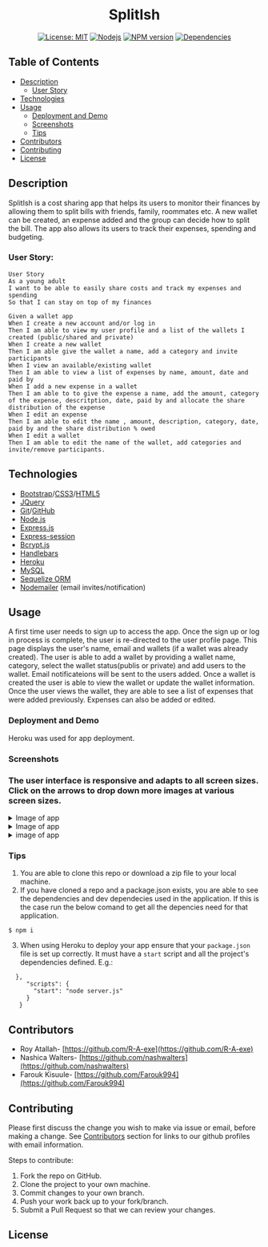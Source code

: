<h1 align="center"> SplitIsh</h1>
<p align="center">
 <a href=""><img alt="License: MIT" src="https://img.shields.io/badge/License-MIT-yellow.svg" target="_blank" /></a>
 <a href=""><img alt="Nodejs" src="https://aleen42.github.io/badges/src/node.svg" target="_blank" /></a>
 <a href=""><img alt="NPM version" src="https://img.shields.io/badge/npm-v6.14.10-blue" target="_blank" /></a>
 <a href=""><img alt="Dependencies" src="https://img.shields.io/badge/dependencies%20-up%20to%20date-orange" target="_blank" /></a>
</p>

## Table of Contents
* [Description](#description)
    * [User Story](#user-story)
* [Technologies](#technologies)
* [Usage](#usage)
    * [Deployment and Demo](#deployment-and-demo)
    * [Screenshots](#screenshots)
    * [Tips](#tips)
* [Contributors](#contributors)
* [Contributing](#contributing)
* [License](#license)

## Description
SplitIsh is a cost sharing app that helps its users to monitor their finances by allowing them to split bills with friends, family, roommates etc. A new wallet can be created, an expense added and the group can decide how to split the bill.  The app also allows its users to track their expenses, spending and budgeting. 

### User Story:
```
User Story
As a young adult 
I want to be able to easily share costs and track my expenses and spending
So that I can stay on top of my finances
```
```
Given a wallet app
When I create a new account and/or log in
Then I am able to view my user profile and a list of the wallets I created (public/shared and private)
When I create a new wallet
Then I am able give the wallet a name, add a category and invite participants
When I view an available/existing wallet
Then I am able to view a list of expenses by name, amount, date and paid by 
When I add a new expense in a wallet
Then I am able to to give the expense a name, add the amount, category of the expense, descritption, date, paid by and allocate the share distribution of the expense 
When I edit an expense
Then I am able to edit the name , amount, description, category, date, paid by and the share distribution % owed
When I edit a wallet
Then I am able to edit the name of the wallet, add categories and invite/remove participants.

```
## Technologies

* [Bootstrap](https://getbootstrap.com/)/[CSS3](https://www.w3schools.com/css/default.asp)/[HTML5](https://www.w3schools.com/html/)
* [JQuery](https://jquery.com/)
* [Git](https://git-scm.com/)/[GitHub](https://github.com/features)
* [Node.js](https://nodejs.org/en/)
* [Express.js](https://expressjs.com/)
* [Express-session](https://www.npmjs.com/package/express-session)
* [Bcrypt.js](https://www.npmjs.com/package/bcryptjs)
* [Handlebars](https://handlebarsjs.com/)
* [Heroku](https://www.heroku.com/)
* [MySQL](https://dev.mysql.com/doc/)
* [Sequelize ORM](https://sequelize.org/)
* [Nodemailer](https://thisdavej.com/node-js-sending-email-notifications-using-nodemailer-and-gmail/) (email invites/notification)

## Usage
A first time user needs to sign up to access the app. Once the sign up or log in process is complete, the user is re-directed to the user profile page. This page displays the user's name, email and wallets (if a wallet was already created). The user is able to add a wallet by providing a wallet name, category, select the wallet status(publis or private) and add users to the wallet. Email notificateions will be sent to the users added. Once a wallet is created the user is able to view the wallet or update the wallet information. Once the user views the wallet, they are able to see a list of expenses that were added previously. Expenses can also be added or edited. 

### Deployment and Demo
Heroku was used for app deployment.

### Screenshots
### The user interface is responsive and adapts to all screen sizes. Click on the arrows to drop down more images at various screen sizes.

<details>
  <summary>Image of app</summary>
</details>
<details>
  <summary>Image of app</summary>
</details>
<details>
  <summary>image of app</summary>
</details>

### Tips
1. You are able to clone this repo or download a zip file to your local machine.
2. If you have cloned a repo and a package.json exists, you are able to see the dependencies and dev dependecies used in the application. If this is the case run the below comand to get all the depencies need for that application.
```
$ npm i
```
3. When using Heroku to deploy your app ensure that your `package.json` file is set up correctly. It must have a `start` script and all the project's dependencies defined. E.g.:
```
  },
     "scripts": {
       "start": "node server.js"
     }
   }
```
## Contributors
* Roy Atallah- [https://github.com/R-A-exe](https://github.com/R-A-exe)
* Nashica Walters- [https://github.com/nashwalters](https://github.com/nashwalters)
* Farouk Kisuule- [https://github.com/Farouk994](https://github.com/Farouk994)

## Contributing
Please first discuss the change you wish to make via issue or email, before making a change. See [Contributors](#contributors) section for links to our github profiles with email information.

Steps to contribute:
1. Fork the repo on GitHub.
2. Clone the project to your own machine.
3. Commit changes to your own branch.
4. Push your work back up to your fork/branch.
5. Submit a Pull Request so that we can review your changes.


## License 

